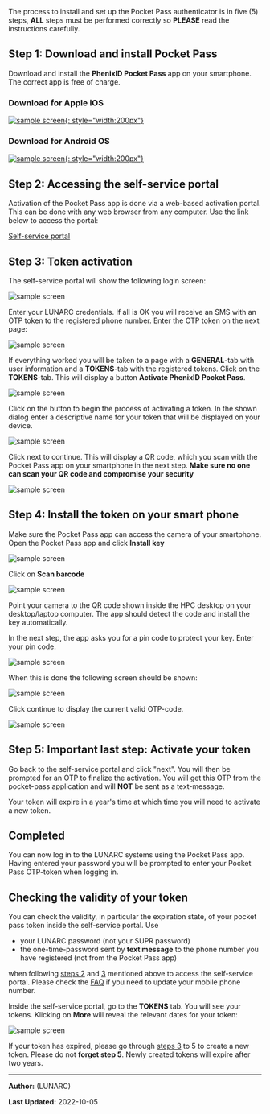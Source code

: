 The process to install and set up the Pocket Pass authenticator is in five (5) steps, **ALL** steps must be performed correctly so **PLEASE** read the instructions carefully.

## Step 1: Download and install Pocket Pass
Download and install the **PhenixID Pocket Pass** app on your smartphone. The correct app is free of charge.

### Download for Apple iOS

[![sample screen](../images/ios-download.png "Download for android"){: style="width:200px"}](https://itunes.apple.com/se/app/phenixid-pocket-pass/id1071318323?mt=8 "Pocket Pass download")

### Download for Android OS

[![sample screen](../images/android-download.png "Download for android"){: style="width:200px"}](https://play.google.com/store/apps/details?id=com.phenixidentity.pocketpass "Pocket Pass download")

## Step 2: Accessing the self-service portal

Activation of the Pocket Pass app is done via a web-based activation portal. This can be done with any web browser from any computer. Use the link below to access the portal:

[Self-service portal](https://phenix3.lunarc.lu.se/selfservice/)


## Step 3: Token activation
The self-service portal will show the following login screen:

![sample screen](../images/selfservice_login_rev1.png "Desktop sample screen")

Enter your LUNARC credentials. If all is OK you will receive an SMS with an OTP token to the registered phone number. Enter the OTP token on the next page:

![sample screen](../images/selfservice_otp_rev1.png "Desktop sample screen")

If everything worked you will be taken to a page with a **GENERAL**-tab with user information and a **TOKENS**-tab with the registered tokens. Click on the **TOKENS**-tab. This will display a button **Activate PhenixID Pocket Pass**. 

![sample screen](../images/add_token1.png "Desktop sample screen")

Click on the button to begin the process of activating a token. In the shown dialog enter a descriptive name for your token that will be displayed on your device.

![sample screen](../images/add_token2.png "Desktop sample screen")

Click next to continue. This will display a QR code, which you scan with the Pocket Pass app on your smartphone in the next step.  **Make sure no one can scan your QR code and compromise your security**

![sample screen](../images/add_token3.png "Desktop sample screen")

## Step 4: Install the token on your smart phone

Make sure the Pocket Pass app can access the camera of your smartphone. Open the Pocket Pass app and click **Install key**

![sample screen](../images/pp_ss2.png "Desktop sample screen")

Click on **Scan barcode**

![sample screen](../images/pp_ss3.png "Desktop sample screen")

Point your camera to the QR code shown inside the HPC desktop on your desktop/laptop computer. The app should detect the code and install the key automatically. 

In the next step, the app asks you for a pin code to protect your key. Enter your pin code. 

![sample screen](../images/pp_ss4.png "Desktop sample screen")

When this is done the following screen should be shown:

![sample screen](../images/pp_ss5.png "Desktop sample screen")

Click continue to display the current valid OTP-code.

![sample screen](../images/pp_ss6.png "Desktop sample screen")

## Step 5: Important last step: Activate your token

Go back to the self-service portal and click "next". You will then be prompted for an OTP to finalize the activation. You will get this OTP from the pocket-pass application and will **NOT** be sent as a text-message.

Your token will expire in a year's time at which time you will need to activate a new token.

## Completed

You can now log in to the LUNARC systems using the Pocket Pass app. Having entered your password you will be prompted to enter your Pocket Pass OTP-token when logging in.


## Checking the validity of your token

You can check the validity, in particular the expiration state, of your pocket pass token inside the self-service portal.  Use

* your LUNARC password (not your SUPR password)
* the one-time-password sent by **text message** to the phone number you have registered (not from the Pocket Pass app) 

when following [steps 2](#step-2-accessing-the-self-service-portal) and [3](#step-3-token-activation) mentioned above to access the self-service portal.  Please check the [FAQ](/../manual/faq/manual_faq_login/#could-your-send-my-one-time-password-for-pocket-pass-activation-to-my-new-mobile-phone-number) if you need to update your mobile phone number.

Inside the self-service portal, go to the **TOKENS** tab.  You will see your tokens.  Klicking on **More** will reveal the relevant dates for your token:

![sample screen](../images/pp_token_status.png "Token dates")

If your token has expired, please go through [steps 3](#step-3-token-activation) to 5 to create a new token.  Please do not **forget step 5**.  Newly created tokens will expire after two years.

---

**Author:**
(LUNARC)

**Last Updated:**
2022-10-05